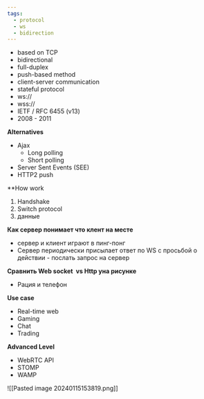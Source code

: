 ```yaml
---
tags:
  - protocol
  - ws
  - bidirection
---
```

- based on TCP
- bidirectional
- full-duplex
- push-based method
- client-server communication
- stateful protocol
- ws:// 
- wss://
- IETF / RFC 6455 (v13)
- 2008 - 2011

**Alternatives**
- Ajax
	- Long polling
	- Short polling
- Server Sent Events (SEE)
- HTTP2 push

**How work
1. Handshake
2. Switch protocol
3. данные

**Как сервер понимает что клент на месте**
- сервер и клиент играют в пинг-понг
- Сервер периодически присылает ответ по WS с просьбой о действии - послать запрос на сервер

**Сравнить Web socket  vs Http yна рисунке**
- Рация и телефон

**Use case**
- Real-time web
- Gaming
- Chat
- Trading 

**Advanced Level**
- WebRTC API
- STOMP
- WAMP

![[Pasted image 20240115153819.png]]
